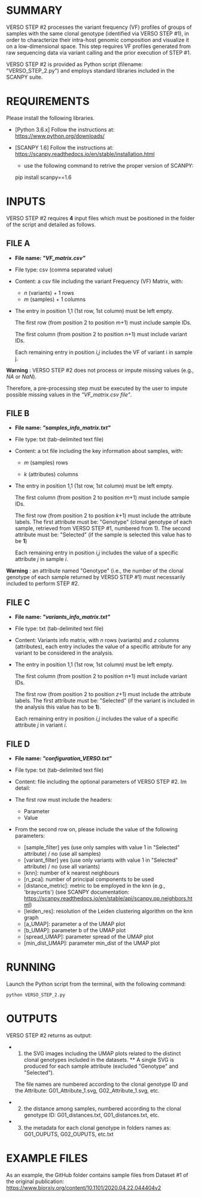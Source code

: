 # SUMMARY
VERSO STEP #2 processes the variant frequency (VF) profiles of groups of samples with the same clonal genotype (identified via VERSO STEP #1), in order to characterize their intra-host genomic composition and visualize it on a low-dimensional space. 
This step requires VF profiles generated from raw sequencing data via variant calling and the prior execution of STEP #1.

VERSO STEP #2 is provided as Python script (filename: "VERSO_STEP_2.py") and employs standard libraries included in the SCANPY suite.  

# REQUIREMENTS
Please install the following libraries.

* [Python 3.6.x] Follow the instructions at: https://www.python.org/downloads/

* [SCANPY 1.6] Follow the instructions at: https://scanpy.readthedocs.io/en/stable/installation.html
	* use the following command to retrive the proper version of SCANPY:

	pip install scanpy==1.6

# INPUTS
  
VERSO STEP #2 requires **4** input files which must be positioned in the folder of the script and detailed as follows.

## FILE A
* **File name: _"VF_matrix.csv"_**

* File type: csv (comma separated value)

* Content: a csv file including the variant Frequency (VF) Matrix, with:
	* _n_ (variants) + 1 rows  
	* _m_ (samples) + 1 columns 
	
* The entry in position 1,1 (1st row, 1st column) must be left empty. 

	The first row (from position 2 to position _m_+1) must include sample IDs.

	The first column (from position 2 to position _n_+1) must include variant IDs.

	Each remaining entry in position _i,j_ includes the VF of variant i in sample j. 


**Warning** : VERSO STEP #2 does not process or impute missing values (e.g., _NA_ or _NaN_).

Therefore, a pre-processing step must be executed by the user to impute possible missing values in the _"VF_matrix.csv file"_.

## FILE B
* **File name: _"samples_info_matrix.txt"_**

* File type: txt (tab-delimited text file)

* Content: a txt file including the key information about samples, with: 

	* _m_ (samples) rows 
	
	* _k_ (attributes) columns

* The entry in position 1,1 (1st row, 1st column) must be left empty. 

	The first column (from position 2 to position _m_+1) must include sample IDs.

	The first row (from position 2 to position _k_+1) must include the attribute labels.
		The first attribute must be: "Genotype" (clonal genotype of each sample, retrieved from VERSO STEP #1, numbered from 1). 
		The second attribute must be: "Selected" (if the sample is selected this value has to be **1**)

	Each remaining entry in position _i,j_ includes the value of a specific attribute _j_ in sample _i_.  

**Warning** : an attribute named "Genotype" (i.e., the number of the clonal genotype of each sample returned by VERSO STEP #1) must necessarily included to perform STEP #2.

## FILE C
* **File name: _"variants_info_matrix.txt"_**

* File type: txt (tab-delimited text file)

* Content: Variants info matrix, with _n_ rows (variants) and _z_ columns (attributes), each entry includes the value of a specific attribute for any variant to be considered in the analysis. 
 
* The entry in position 1,1 (1st row, 1st column) must be left empty. 

 	The first column (from position 2 to position _n_+1) must include variant IDs.

	The first row (from position 2 to position _z_+1) must include the attribute labels.
		The first attribute must be: "Selected" (if the variant is included in the analysis this value has to be **1**). 

	Each remaining entry in position _i,j_ includes the value of a specific attribute _j_ in variant _i_.  

## FILE D
* **File name: _"configuration_VERSO.txt"_**

* File type: txt (tab-delimited text file)

* Content: file including the optional parameters of VERSO STEP #2. Im detail: 

* The first row must include the headers: 
	* Parameter 
	* Value

* From the second row on, please include the value of the following parameters: 
	* [sample_filter] yes (use only samples with value 1 in "Selected" attribute) / no (use all samples)
	* [variant_filter] yes (use only variants with value 1 in "Selected" attribute) / no (use all variants)
	* [knn]: number of k nearest neighbours
	* [n_pca]: number of principal components to be used 
	* [distance_metric]: metric to be employed in the knn (e.g., 'braycurtis') (see SCANPY documentation: https://scanpy.readthedocs.io/en/stable/api/scanpy.pp.neighbors.html)
	* [leiden_res]: resolution of the Leiden clustering algorithm on the knn graph
	* [a_UMAP]: parameter a of the UMAP plot
	* [b_UMAP]: parameter b of the UMAP plot
	* [spread_UMAP]: parameter spread of the UMAP plot
	* [min_dist_UMAP]: parameter min_dist of the UMAP plot

# RUNNING
Launch the Python script from the terminal, with the following command: 

	python VERSO_STEP_2.py

# OUTPUTS
VERSO STEP #2 returns as output:

* 1) the SVG images including the UMAP plots related to the distinct clonal genotypes included in the datasets. 
	** A single SVG is produced for each sample attribute (excluded "Genotype" and "Selected"). 
	
	The file names are numbered according to the clonal genotype ID and the Attribute: G01_Attribute_1.svg,  G02_Attribute_1.svg, etc. 
* 2) the distance among samples, numbered according to the clonal genotype ID: G01_distances.txt, G01_distances.txt, etc.  

* 3) the metadata for each clonal genotype in folders names as: G01_OUPUTS, G02_OUPUTS, etc.txt

# EXAMPLE FILES
As an example, the GitHub folder contains sample files from Dataset #1 of the original publication: https://www.biorxiv.org/content/10.1101/2020.04.22.044404v2
